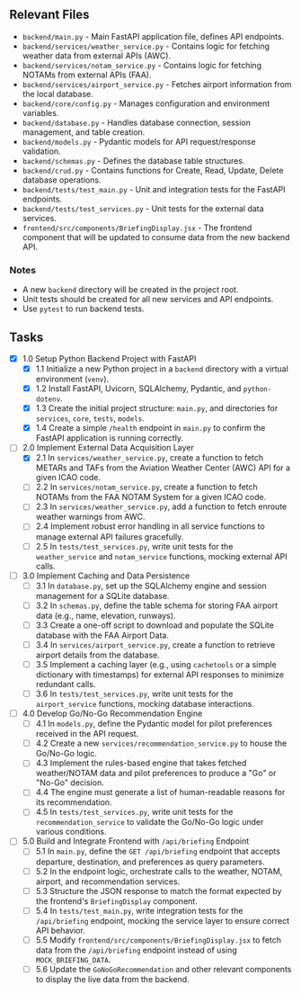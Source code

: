 ## Relevant Files

- `backend/main.py` - Main FastAPI application file, defines API endpoints.
- `backend/services/weather_service.py` - Contains logic for fetching weather data from external APIs (AWC).
- `backend/services/notam_service.py` - Contains logic for fetching NOTAMs from external APIs (FAA).
- `backend/services/airport_service.py` - Fetches airport information from the local database.
- `backend/core/config.py` - Manages configuration and environment variables.
- `backend/database.py` - Handles database connection, session management, and table creation.
- `backend/models.py` - Pydantic models for API request/response validation.
- `backend/schemas.py` - Defines the database table structures.
- `backend/crud.py` - Contains functions for Create, Read, Update, Delete database operations.
- `backend/tests/test_main.py` - Unit and integration tests for the FastAPI endpoints.
- `backend/tests/test_services.py` - Unit tests for the external data services.
- `frontend/src/components/BriefingDisplay.jsx` - The frontend component that will be updated to consume data from the new backend API.

### Notes

- A new `backend` directory will be created in the project root.
- Unit tests should be created for all new services and API endpoints.
- Use `pytest` to run backend tests.

## Tasks

- [x] 1.0 Setup Python Backend Project with FastAPI
  - [x] 1.1 Initialize a new Python project in a `backend` directory with a virtual environment (`venv`).
  - [x] 1.2 Install FastAPI, Uvicorn, SQLAlchemy, Pydantic, and `python-dotenv`.
  - [x] 1.3 Create the initial project structure: `main.py`, and directories for `services`, `core`, `tests`, `models`.
  - [x] 1.4 Create a simple `/health` endpoint in `main.py` to confirm the FastAPI application is running correctly.
- [ ] 2.0 Implement External Data Acquisition Layer
  - [x] 2.1 In `services/weather_service.py`, create a function to fetch METARs and TAFs from the Aviation Weather Center (AWC) API for a given ICAO code.
  - [ ] 2.2 In `services/notam_service.py`, create a function to fetch NOTAMs from the FAA NOTAM System for a given ICAO code.
  - [ ] 2.3 In `services/weather_service.py`, add a function to fetch enroute weather warnings from AWC.
  - [ ] 2.4 Implement robust error handling in all service functions to manage external API failures gracefully.
  - [ ] 2.5 In `tests/test_services.py`, write unit tests for the `weather_service` and `notam_service` functions, mocking external API calls.
- [ ] 3.0 Implement Caching and Data Persistence
  - [ ] 3.1 In `database.py`, set up the SQLAlchemy engine and session management for a SQLite database.
  - [ ] 3.2 In `schemas.py`, define the table schema for storing FAA airport data (e.g., name, elevation, runways).
  - [ ] 3.3 Create a one-off script to download and populate the SQLite database with the FAA Airport Data.
  - [ ] 3.4 In `services/airport_service.py`, create a function to retrieve airport details from the database.
  - [ ] 3.5 Implement a caching layer (e.g., using `cachetools` or a simple dictionary with timestamps) for external API responses to minimize redundant calls.
  - [ ] 3.6 In `tests/test_services.py`, write unit tests for the `airport_service` functions, mocking database interactions.
- [ ] 4.0 Develop Go/No-Go Recommendation Engine
  - [ ] 4.1 In `models.py`, define the Pydantic model for pilot preferences received in the API request.
  - [ ] 4.2 Create a new `services/recommendation_service.py` to house the Go/No-Go logic.
  - [ ] 4.3 Implement the rules-based engine that takes fetched weather/NOTAM data and pilot preferences to produce a "Go" or "No-Go" decision.
  - [ ] 4.4 The engine must generate a list of human-readable reasons for its recommendation.
  - [ ] 4.5 In `tests/test_services.py`, write unit tests for the `recommendation_service` to validate the Go/No-Go logic under various conditions.
- [ ] 5.0 Build and Integrate Frontend with `/api/briefing` Endpoint
  - [ ] 5.1 In `main.py`, define the `GET /api/briefing` endpoint that accepts departure, destination, and preferences as query parameters.
  - [ ] 5.2 In the endpoint logic, orchestrate calls to the weather, NOTAM, airport, and recommendation services.
  - [ ] 5.3 Structure the JSON response to match the format expected by the frontend's `BriefingDisplay` component.
  - [ ] 5.4 In `tests/test_main.py`, write integration tests for the `/api/briefing` endpoint, mocking the service layer to ensure correct API behavior.
  - [ ] 5.5 Modify `frontend/src/components/BriefingDisplay.jsx` to fetch data from the `/api/briefing` endpoint instead of using `MOCK_BRIEFING_DATA`.
  - [ ] 5.6 Update the `GoNoGoRecommendation` and other relevant components to display the live data from the backend.
